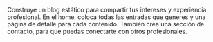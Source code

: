Construye un blog estático para compartir tus intereses y experiencia profesional. En el home, coloca todas las entradas que generes y una página de detalle para cada contenido. También crea una sección de contacto, para que puedas conectarte con otros profesionales.